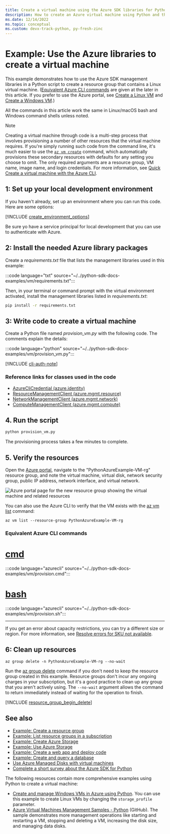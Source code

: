 ```yaml
---
title: Create a virtual machine using the Azure SDK libraries for Python
description: How to create an Azure virtual machine using Python and the Azure SDK management libraries.
ms.date: 12/14/2022
ms.topic: conceptual
ms.custom: devx-track-python, py-fresh-zinc
---
```


# Example: Use the Azure libraries to create a virtual machine

This example demonstrates how to use the Azure SDK management libraries in a Python script to create a resource group that contains a Linux virtual machine. ([Equivalent Azure CLI commands](#equivalent-azure-cli-commands) are given at the later in this article. If you prefer to use the Azure portal, see [Create a Linux VM](/azure/virtual-machines/linux/quick-create-portal) and [Create a Windows VM](/azure/virtual-machines/windows/quick-create-portal).)

All the commands in this article work the same in Linux/macOS bash and Windows command shells unless noted.

> [!NOTE]
> Creating a virtual machine through code is a multi-step process that involves provisioning a number of other resources that the virtual machine requires. If you're simply running such code from the command line, it's much easier to use the [`az vm create`](/cli/azure/vm#az_vm_create) command, which automatically provisions these secondary resources with defaults for any setting you choose to omit. The only required arguments are a resource group, VM name, image name, and login credentials. For more information, see [Quick Create a virtual machine with the Azure CLI](/azure/virtual-machines/scripts/virtual-machines-windows-cli-sample-create-vm-quick-create).

## 1: Set up your local development environment

If you haven't already, set up an environment where you can run this code. Here are some options:

[!INCLUDE [create_environment_options](../../includes/create-environment-options.md)]

Be sure yo have a service principal for local development that you can use to authenticate with Azure.

## 2: Install the needed Azure library packages

Create a *requirements.txt* file that lists the management libraries used in this example:

:::code language="txt" source="~/../python-sdk-docs-examples/vm/requirements.txt":::

Then, in your terminal or command prompt with the virtual environment activated, install the management libraries listed in *requirements.txt*:

```cmd
pip install -r requirements.txt
```

## 3: Write code to create a virtual machine

Create a Python file named *provision_vm.py* with the following code. The comments explain the details:

:::code language="python" source="~/../python-sdk-docs-examples/vm/provision_vm.py":::

[!INCLUDE [cli-auth-note](../../includes/cli-auth-note.md)]

### Reference links for classes used in the code

- [AzureCliCredential (azure.identity)](/python/api/azure-identity/azure.identity.azureclicredential)
- [ResourceManagementClient (azure.mgmt.resource)](/python/api/azure-mgmt-resource/azure.mgmt.resource.resourcemanagementclient)
- [NetworkManagementClient (azure.mgmt.network)](/python/api/azure-mgmt-network/azure.mgmt.network.networkmanagementclient)
- [ComputeManagementClient (azure.mgmt.compute)](/python/api/azure-mgmt-compute/azure.mgmt.compute.computemanagementclient)

## 4. Run the script

```cmd
python provision_vm.py
```

The provisioning process takes a few minutes to complete.

## 5. Verify the resources

Open the [Azure portal](https://portal.azure.com), navigate to the "PythonAzureExample-VM-rg" resource group, and note the virtual machine, virtual disk, network security group, public IP address, network interface, and virtual network.

![Azure portal page for the new resource group showing the virtual machine and related resources](../../media/azure-sdk-example-virtual-machines/portal-vm-resources.png)

You can also use the Azure CLI to verify that the VM exists with the [az vm list](/cli/azure/vm#az-vm-list) command:

```azurecli
az vm list --resource-group PythonAzureExample-VM-rg
```

### Equivalent Azure CLI commands

# [cmd](#tab/cmd)

:::code language="azurecli" source="~/../python-sdk-docs-examples/vm/provision.cmd":::

# [bash](#tab/bash)

:::code language="azurecli" source="~/../python-sdk-docs-examples/vm/provision.sh":::

---

If you get an error about capacity restrictions, you can try a different size or region. For more information, see [Resolve errors for SKU not available](/azure/azure-resource-manager/troubleshooting/error-sku-not-available).

## 6: Clean up resources

```azurecli
az group delete -n PythonAzureExample-VM-rg --no-wait
```

Run the [az group delete](/cli/azure/group#az-group-delete) command if you don't need to keep the resource group created in this example. Resource groups don't incur any ongoing charges in your subscription, but it's a good practice to clean up any group that you aren't actively using. The `--no-wait` argument allows the command to return immediately instead of waiting for the operation to finish.

[!INCLUDE [resource_group_begin_delete](../../includes/resource-group-begin-delete.md)]

## See also

- [Example: Create a resource group](azure-sdk-example-resource-group.md)
- [Example: List resource groups in a subscription](azure-sdk-example-list-resource-groups.md)
- [Example: Create Azure Storage](azure-sdk-example-storage.md)
- [Example: Use Azure Storage](azure-sdk-example-storage-use.md)
- [Example: Create a web app and deploy code](azure-sdk-example-web-app.md)
- [Example: Create and query a database](azure-sdk-example-database.md)
- [Use Azure Managed Disks with virtual machines](azure-sdk-samples-managed-disks.md)
- [Complete a short survey about the Azure SDK for Python](https://microsoft.qualtrics.com/jfe/form/SV_bNFX0HECjzPWMiG?Q_CHL=docs)

The following resources contain more comprehensive examples using Python to create a virtual machine:

- [Create and manage Windows VMs in Azure using Python](/samples/azure-samples/virtual-machines-python-manage/azure-virtual-machines-management-samples---python). You can use this example to create Linux VMs by changing the `storage_profile` parameter.
- [Azure Virtual Machines Management Samples - Python](https://github.com/Azure-Samples/virtual-machines-python-manage) (GitHub). The sample demonstrates more management operations like starting and restarting a VM, stopping and deleting a VM, increasing the disk size, and managing data disks.
